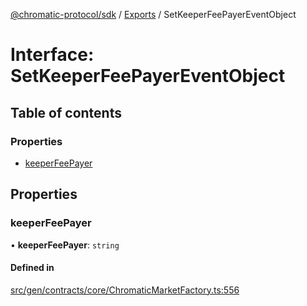 [@chromatic-protocol/sdk](../README.md) / [Exports](../modules.md) / SetKeeperFeePayerEventObject

# Interface: SetKeeperFeePayerEventObject

## Table of contents

### Properties

- [keeperFeePayer](SetKeeperFeePayerEventObject.md#keeperfeepayer)

## Properties

### keeperFeePayer

• **keeperFeePayer**: `string`

#### Defined in

[src/gen/contracts/core/ChromaticMarketFactory.ts:556](https://github.com/chromatic-protocol/sdk/blob/e3e1a39/src/gen/contracts/core/ChromaticMarketFactory.ts#L556)
